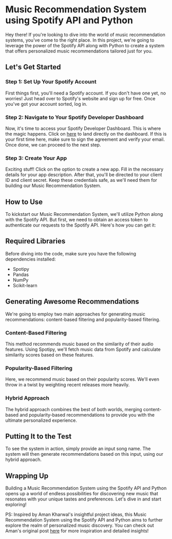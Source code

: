 # Music Recommendation System using Spotify API and Python

Hey there! If you're looking to dive into the world of music recommendation systems, you've come to the right place. In this project, we're going to leverage the power of the Spotify API along with Python to create a system that offers personalized music recommendations tailored just for you.

## Let's Get Started

### Step 1: Set Up Your Spotify Account

First things first, you'll need a Spotify account. If you don't have one yet, no worries! Just head over to Spotify's website and sign up for free. Once you've got your account sorted, log in.

### Step 2: Navigate to Your Spotify Developer Dashboard

Now, it's time to access your Spotify Developer Dashboard. This is where the magic happens. Click on [here](https://developer.spotify.com/dashboard/) to land directly on the dashboard. If this is your first time here, make sure to sign the agreement and verify your email. Once done, we can proceed to the next step.

### Step 3: Create Your App

Exciting stuff! Click on the option to create a new app. Fill in the necessary details for your app description. After that, you'll be directed to your client ID and client secret. Keep these credentials safe, as we'll need them for building our Music Recommendation System.

## How to Use

To kickstart our Music Recommendation System, we'll utilize Python along with the Spotify API. But first, we need to obtain an access token to authenticate our requests to the Spotify API. Here's how you can get it:

## Required Libraries

Before diving into the code, make sure you have the following dependencies installed:

- Spotipy
- Pandas
- NumPy
- Scikit-learn

## Generating Awesome Recommendations

We're going to employ two main approaches for generating music recommendations: content-based filtering and popularity-based filtering.

### Content-Based Filtering

This method recommends music based on the similarity of their audio features. Using Spotipy, we'll fetch music data from Spotify and calculate similarity scores based on these features.

### Popularity-Based Filtering

Here, we recommend music based on their popularity scores. We'll even throw in a twist by weighting recent releases more heavily.

### Hybrid Approach

The hybrid approach combines the best of both worlds, merging content-based and popularity-based recommendations to provide you with the ultimate personalized experience.

## Putting It to the Test

To see the system in action, simply provide an input song name. The system will then generate recommendations based on this input, using our hybrid approach.

## Wrapping Up

Building a Music Recommendation System using the Spotify API and Python opens up a world of endless possibilities for discovering new music that resonates with your unique tastes and preferences. Let's dive in and start exploring!

PS: Inspired by Aman Kharwal's insightful project ideas, this Music Recommendation System using the Spotify API and Python aims to further explore the realm of personalized music discovery. You can check out Aman's original post [here](https://thecleverprogrammer.com/2023/07/31/music-recommendation-system-using-python/) for more inspiration and detailed insights!
